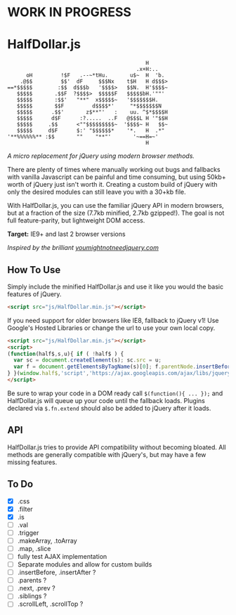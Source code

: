 # WORK IN PROGRESS

# HalfDollar.js

```
                                            H
                                         .x+H:..
      oH         !$F   .--~*tHu.       u$~  H  'b.
    .@$$         $$'  dF     $$$Nx    t$H   H d$$$>
==*$$$$$        :$$  d$$$b   '$$$$>   $$N.  H'$$$$~
   $$$$$       .$$F  ?$$$$>  $$$$$F   $$$$$bH.'""'
   $$$$$       :$$'   "**"  x$$$$$~   '$$$$$$$H.
   $$$$$       $$F         d$$$$*'     "*$$$$$$$N
   $$$$$      .$$'       z$**"'   :    uu. ^$*$$$$H
   $$$$$      d$F      :?.....  ..F   @$$$L H '"$$H
   $$$$$     .$$      <""$$$$$$$$$~  '$$$$~ H   $$~
   $$$$$     d$F      $:' "$$$$$$*    '*.   H  .*"
'**%%%%%%** :$$       ""    "**"'       '~==H=~'
                                            H
```

*A micro replacement for jQuery using modern browser methods.*

There are plenty of times where manually working out bugs and fallbacks with vanilla Javascript can be painful and time consuming, but using 50kb+ worth of jQuery just isn't worth it. Creating a custom build of jQuery with only the desired modules can still leave you with a 30+kb file.

With HalfDollar.js, you can use the familiar jQuery API in modern browsers, but at a fraction of the size (7.7kb minified, 2.7kb gzipped!). The goal is not full feature-parity, but lightweight DOM access.

**Target:** IE9+ and last 2 browser versions

*Inspired by the brilliant [youmightnotneedjquery.com](http://youmightnotneedjquery.com)*

## How To Use

Simply include the minified HalfDollar.js and use it like you would the basic features of jQuery. 

```html
<script src="js/HalfDollar.min.js"></script>
```

If you need support for older browsers like IE8, fallback to jQuery v1! Use Google's Hosted Libraries or change the url to use your own local copy.

```html
<script src="js/HalfDollar.min.js"></script>
<script>
(function(half$,s,u){ if ( !half$ ) { 
  var sc = document.createElement(s); sc.src = u;
  var f = document.getElementsByTagName(s)[0]; f.parentNode.insertBefore(sc, f);
} }(window.half$,'script','https://ajax.googleapis.com/ajax/libs/jquery/1.11.3/jquery.min.js'));
</script>
```
Be sure to wrap your code in a DOM ready call `$(function(){ ... });` and HalfDollar.js will queue up your code until the fallback loads. Plugins declared via `$.fn.extend` should also be added to jQuery after it loads.


## API

HalfDollar.js tries to provide API compatibility without becoming bloated. All methods are generally compatible with jQuery's, but may have a few missing features. 

## To Do

- [x] .css
- [x] .filter
- [x] .is
- [ ] .val
- [ ] .trigger
- [ ] .makeArray, .toArray
- [ ] .map, .slice
- [ ] fully test AJAX implementation
- [ ] Separate modules and allow for custom builds
- [ ] .insertBefore, .insertAfter ?
- [ ] .parents ?
- [ ] .next, .prev ?
- [ ] .siblings ?
- [ ] .scrollLeft, .scrollTop ?